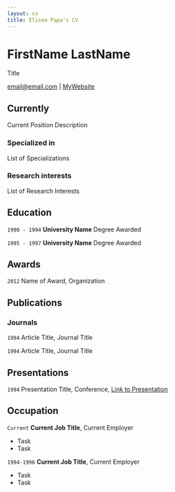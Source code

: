 ```yaml
---
layout: cv
title: Eliseo Papa's CV
---
```

# FirstName LastName
Title

<div id="webaddress">
<a href="email@email.com">email@email.com</a>
| <a href="http://MyWebsite.tld">MyWebsite</a>
</div>


## Currently

Current Position Description

### Specialized in

List of Specializations


### Research interests

List of Research Interests


## Education

`1990 - 1994`
__University Name__
Degree Awarded

`1995 - 1997`
__University Name__
Degree Awarded 


## Awards

`2012`
Name of Award, Organization 


## Publications

<!-- A list is also available [online](http://scholar.google.co.uk/citations?user=LTOTl0YAAAAJ) -->

### Journals

`1994`
Article Title, Journal Title

`1994`
Article Title, Journal Title


## Presentations

`1994`
Presentation Title, Conference, <a href="http://MyWebsite.tld/presentation1">Link to Presentation</a>


## Occupation

`Current`
__Current Job Title__, Current Employer 

- Task
- Task

`1994-1996`
__Current Job Title__, Current Employer 

- Task
- Task



<!-- ### Footer

Last updated: May 2013 -->


